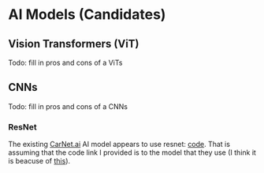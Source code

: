 # AI Models (Candidates)

## Vision Transformers (ViT)

Todo: fill in pros and cons of a ViTs

## CNNs

Todo: fill in pros and cons of a CNNs

### ResNet

The existing [CarNet.ai](https://carnet.ai/) AI model appears to use resnet: [code](https://github.com/AlaaALatif/carnet/). That is assuming that the code link I provided is to the model that they use (I think it is beacuse of [this](https://alaaalatif.github.io/2019-07-01-carnet/)).
